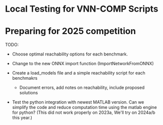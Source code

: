 # Local Testing for VNN-COMP Scripts


# Preparing for 2025 competition

TODO:

- Choose optimal reachability options for each benchmark.

- Change to the new ONNX import function (ImportNetworkFromONNX)

- Create a load_models file and a simple reachability script for each benchmakrs
    - Document errors, add notes on reachability, include proposed solutions

- Test the python integration with newest MATLAB version. Can we simplify the code and reduce computation time using the matlab engine for python? (This did not work properly on 2023a, We'll try on 2024a/b this year.)

